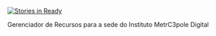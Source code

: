 [![Stories in Ready](https://badge.waffle.io/lucasbibiano/gerenciador-de-recursos-rails.png?label=ready)](https://waffle.io/lucasbibiano/gerenciador-de-recursos-rails)  
<p>Gerenciador de Recursos para a sede do Instituto MetrC3pole Digital</p>
